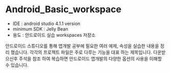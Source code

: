 # Android_Basic_workspace

- IDE : android studio 4.1.1 version
- minimum SDK : Jelly Bean
- 용도 : 안드로이드 실습 workspaces 저장소

안드로이드 스튜디오를 통해 앱개발 공부에 필요한 여러 예제, 속성을 실습한 내용을 정리 했습니다. 각각의 프로젝트 파일은 주로 다루는 기능을 대표 하는 제목입니다. 다운받으신후 주석을 참조 하여 복습하면 안드로이드 앱개발의 다양한 옵션의 사용을 이해할 수 있습니다.<br>



